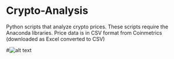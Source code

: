 # Crypto-Analysis

Python scripts that analyze crypto prices. These scripts require the Anaconda libraries. Price data is in CSV format from Coinmetrics (downloaded as Excel converted to CSV)

#![alt text](./images/btc_price.jpg?raw=true)
